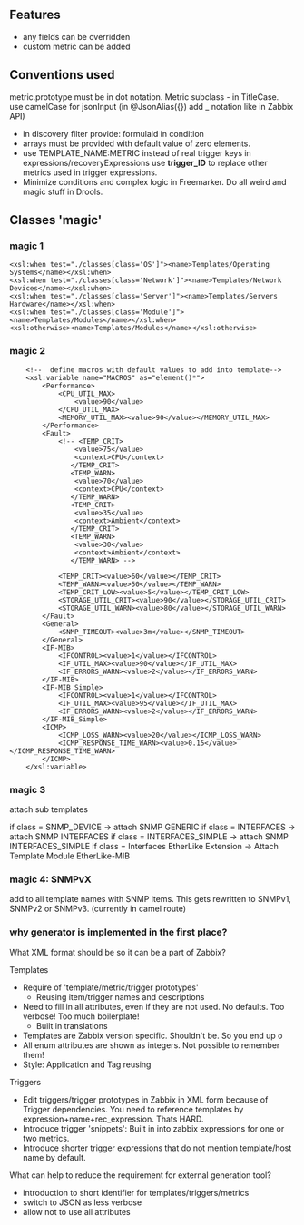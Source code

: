 ## Features 
- any fields can be overridden  
- custom metric can be added  

## Conventions used  
metric.prototype must be in dot notation. Metric subclass - in TitleCase.  
use camelCase for jsonInput (in @JsonAlias({}) add _ notation like in Zabbix API)     
- in discovery filter provide: formulaid in condition
- arrays must be provided with default value of zero elements.
- use TEMPLATE_NAME:METRIC instead of real trigger keys in expressions/recoveryExpressions use __trigger_ID__ to replace other metrics used in trigger expressions.
- Minimize conditions and complex logic in Freemarker. Do all weird and magic stuff in Drools.
      


## Classes 'magic'  
### magic 1  
```
<xsl:when test="./classes[class='OS']"><name>Templates/Operating Systems</name></xsl:when>
<xsl:when test="./classes[class='Network']"><name>Templates/Network Devices</name></xsl:when>
<xsl:when test="./classes[class='Server']"><name>Templates/Servers Hardware</name></xsl:when>
<xsl:when test="./classes[class='Module']"><name>Templates/Modules</name></xsl:when>
<xsl:otherwise><name>Templates/Modules</name></xsl:otherwise>
```

### magic 2  

```
    <!--  define macros with default values to add into template-->
    <xsl:variable name="MACROS" as="element()*">
        <Performance>
            <CPU_UTIL_MAX>
                <value>90</value>
            </CPU_UTIL_MAX>
            <MEMORY_UTIL_MAX><value>90</value></MEMORY_UTIL_MAX>
        </Performance>
        <Fault>
            <!-- <TEMP_CRIT>
                <value>75</value>
                <context>CPU</context>
               </TEMP_CRIT>
               <TEMP_WARN>
                <value>70</value>
                <context>CPU</context>
               </TEMP_WARN>
               <TEMP_CRIT>
                <value>35</value>
                <context>Ambient</context>
               </TEMP_CRIT>
               <TEMP_WARN>
                <value>30</value>
                <context>Ambient</context>
               </TEMP_WARN> -->

            <TEMP_CRIT><value>60</value></TEMP_CRIT>
            <TEMP_WARN><value>50</value></TEMP_WARN>
            <TEMP_CRIT_LOW><value>5</value></TEMP_CRIT_LOW>
            <STORAGE_UTIL_CRIT><value>90</value></STORAGE_UTIL_CRIT>
            <STORAGE_UTIL_WARN><value>80</value></STORAGE_UTIL_WARN>
        </Fault>
        <General>
            <SNMP_TIMEOUT><value>3m</value></SNMP_TIMEOUT>
        </General>
        <IF-MIB>
            <IFCONTROL><value>1</value></IFCONTROL>
            <IF_UTIL_MAX><value>90</value></IF_UTIL_MAX>
            <IF_ERRORS_WARN><value>2</value></IF_ERRORS_WARN>
        </IF-MIB>
        <IF-MIB_Simple>
            <IFCONTROL><value>1</value></IFCONTROL>
            <IF_UTIL_MAX><value>95</value></IF_UTIL_MAX>
            <IF_ERRORS_WARN><value>2</value></IF_ERRORS_WARN>
        </IF-MIB_Simple>
        <ICMP>
            <ICMP_LOSS_WARN><value>20</value></ICMP_LOSS_WARN>
            <ICMP_RESPONSE_TIME_WARN><value>0.15</value></ICMP_RESPONSE_TIME_WARN>
        </ICMP>
    </xsl:variable>
```

### magic 3  
attach sub templates

if class = SNMP_DEVICE -> attach SNMP GENERIC
if class = INTERFACES -> attach SNMP INTERFACES
if class = INTERFACES_SIMPLE -> attach SNMP INTERFACES_SIMPLE
if class = Interfaces EtherLike Extension -> Attach Template Module EtherLike-MIB
### magic 4: SNMPvX
add to all template names with SNMP items. This gets rewritten to SNMPv1, SNMPv2 or SNMPv3. (currently in camel route)  


### why generator is implemented in the first place?
What XML format should be so it can be a part of Zabbix?

Templates
  - Require of 'template/metric/trigger prototypes'
    - Reusing item/trigger names and descriptions
  - Need to fill in all attributes, even if they are not used. No defaults. Too verbose! Too much boilerplate!
    - Built in translations
  - Templates are Zabbix version specific. Shouldn't be. So you end up o
  - All enum attributes are shown as integers. Not possible to remember them!
  - Style: Application and Tag reusing

Triggers
  - Edit triggers/trigger prototypes in Zabbix in XML form because of Trigger dependencies. You need to reference templates by expression+name+rec_expression. Thats HARD.
  - Introduce trigger 'snippets': Built in into zabbix expressions for one or two metrics.
  - Introduce shorter trigger expressions that do not mention template/host name by default.

What can help to reduce the requirement for external generation tool?
- introduction to short identifier for templates/triggers/metrics
- switch to JSON as less verbose
- allow not to use all attributes